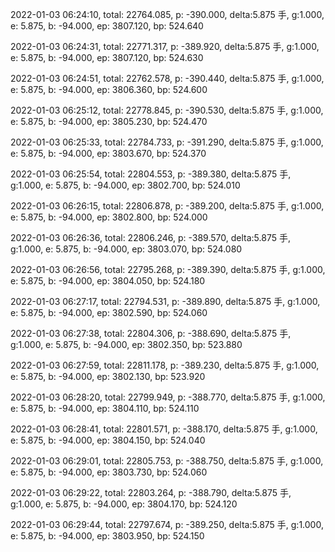 2022-01-03 06:24:10, total: 22764.085, p: -390.000, delta:5.875 手, g:1.000, e: 5.875, b: -94.000, ep: 3807.120, bp: 524.640

2022-01-03 06:24:31, total: 22771.317, p: -389.920, delta:5.875 手, g:1.000, e: 5.875, b: -94.000, ep: 3807.120, bp: 524.630

2022-01-03 06:24:51, total: 22762.578, p: -390.440, delta:5.875 手, g:1.000, e: 5.875, b: -94.000, ep: 3806.360, bp: 524.600

2022-01-03 06:25:12, total: 22778.845, p: -390.530, delta:5.875 手, g:1.000, e: 5.875, b: -94.000, ep: 3805.230, bp: 524.470

2022-01-03 06:25:33, total: 22784.733, p: -391.290, delta:5.875 手, g:1.000, e: 5.875, b: -94.000, ep: 3803.670, bp: 524.370

2022-01-03 06:25:54, total: 22804.553, p: -389.380, delta:5.875 手, g:1.000, e: 5.875, b: -94.000, ep: 3802.700, bp: 524.010

2022-01-03 06:26:15, total: 22806.878, p: -389.200, delta:5.875 手, g:1.000, e: 5.875, b: -94.000, ep: 3802.800, bp: 524.000

2022-01-03 06:26:36, total: 22806.246, p: -389.570, delta:5.875 手, g:1.000, e: 5.875, b: -94.000, ep: 3803.070, bp: 524.080

2022-01-03 06:26:56, total: 22795.268, p: -389.390, delta:5.875 手, g:1.000, e: 5.875, b: -94.000, ep: 3804.050, bp: 524.180

2022-01-03 06:27:17, total: 22794.531, p: -389.890, delta:5.875 手, g:1.000, e: 5.875, b: -94.000, ep: 3802.590, bp: 524.060

2022-01-03 06:27:38, total: 22804.306, p: -388.690, delta:5.875 手, g:1.000, e: 5.875, b: -94.000, ep: 3802.350, bp: 523.880

2022-01-03 06:27:59, total: 22811.178, p: -389.230, delta:5.875 手, g:1.000, e: 5.875, b: -94.000, ep: 3802.130, bp: 523.920

2022-01-03 06:28:20, total: 22799.949, p: -388.770, delta:5.875 手, g:1.000, e: 5.875, b: -94.000, ep: 3804.110, bp: 524.110

2022-01-03 06:28:41, total: 22801.571, p: -388.170, delta:5.875 手, g:1.000, e: 5.875, b: -94.000, ep: 3804.150, bp: 524.040

2022-01-03 06:29:01, total: 22805.753, p: -388.750, delta:5.875 手, g:1.000, e: 5.875, b: -94.000, ep: 3803.730, bp: 524.060

2022-01-03 06:29:22, total: 22803.264, p: -388.790, delta:5.875 手, g:1.000, e: 5.875, b: -94.000, ep: 3804.170, bp: 524.120

2022-01-03 06:29:44, total: 22797.674, p: -389.250, delta:5.875 手, g:1.000, e: 5.875, b: -94.000, ep: 3803.950, bp: 524.150